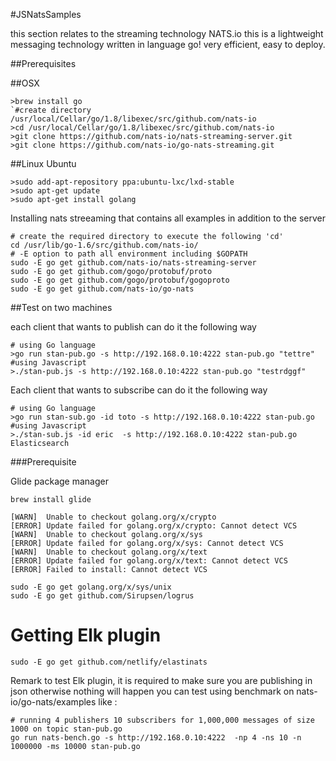 #JSNatsSamples

this section relates to the streaming technology NATS.io this is a lightweight messaging technology written in language go! very efficient, easy to deploy.

##Prerequisites

##OSX
```
>brew install go
`#create directory /usr/local/Cellar/go/1.8/libexec/src/github.com/nats-io
>cd /usr/local/Cellar/go/1.8/libexec/src/github.com/nats-io
>git clone https://github.com/nats-io/nats-streaming-server.git
>git clone https://github.com/nats-io/go-nats-streaming.git
```
##Linux Ubuntu
```
>sudo add-apt-repository ppa:ubuntu-lxc/lxd-stable
>sudo apt-get update
>sudo apt-get install golang
```

Installing nats streeaming that contains all examples in addition to the server

```
# create the required directory to execute the following 'cd'
cd /usr/lib/go-1.6/src/github.com/nats-io/
# -E option to path all environment including $GOPATH
sudo -E go get github.com/nats-io/nats-streaming-server
sudo -E go get github.com/gogo/protobuf/proto
sudo -E go get github.com/gogo/protobuf/gogoproto
sudo -E go get github.com/nats-io/go-nats
```


##Test on two machines

each client that wants to publish can do it the following way

```
# using Go language 
>go run stan-pub.go -s http://192.168.0.10:4222 stan-pub.go "tettre"
#using Javascript
>./stan-pub.js -s http://192.168.0.10:4222 stan-pub.go "testrdggf"
```

Each client that wants to subscribe can do it the following way

```
# using Go language
>go run stan-sub.go -id toto -s http://192.168.0.10:4222 stan-pub.go
#using Javascript
>./stan-sub.js -id eric  -s http://192.168.0.10:4222 stan-pub.go
Elasticsearch
```

###Prerequisite

Glide package manager

```
brew install glide
```

```
[WARN]  Unable to checkout golang.org/x/crypto
[ERROR] Update failed for golang.org/x/crypto: Cannot detect VCS
[WARN]  Unable to checkout golang.org/x/sys
[ERROR] Update failed for golang.org/x/sys: Cannot detect VCS
[WARN]  Unable to checkout golang.org/x/text
[ERROR] Update failed for golang.org/x/text: Cannot detect VCS
[ERROR] Failed to install: Cannot detect VCS
```

```
sudo -E go get golang.org/x/sys/unix
sudo -E go get github.com/Sirupsen/logrus 
```


# Getting Elk plugin
```
sudo -E go get github.com/netlify/elastinats
```

Remark to test Elk plugin, it is required to make sure you are publishing in json otherwise nothing will happen you can test using benchmark on nats-io/go-nats/examples like :

```
# running 4 publishers 10 subscribers for 1,000,000 messages of size 1000 on topic stan-pub.go
go run nats-bench.go -s http://192.168.0.10:4222  -np 4 -ns 10 -n 1000000 -ms 10000 stan-pub.go
```